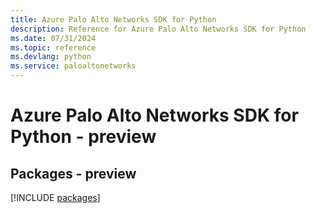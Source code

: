 ```yaml
---
title: Azure Palo Alto Networks SDK for Python
description: Reference for Azure Palo Alto Networks SDK for Python
ms.date: 07/31/2024
ms.topic: reference
ms.devlang: python
ms.service: paloaltonetworks
---
```

# Azure Palo Alto Networks SDK for Python - preview
## Packages - preview
[!INCLUDE [packages](palo-alto-networks-index.md)]